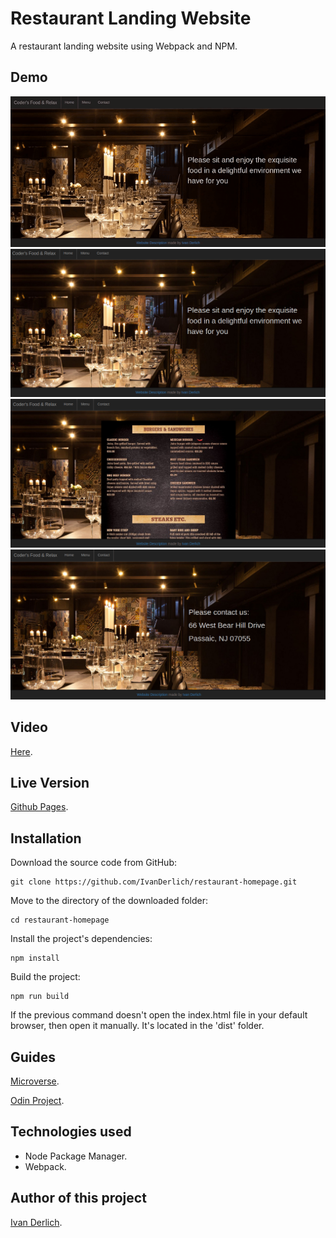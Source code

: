 # Restaurant Landing Website

A restaurant landing website using Webpack and NPM.

## Demo

![](docs/usage.gif)
![](docs/1.png)
![](docs/2.png)
![](docs/3.png)

## Video

[Here](https://www.youtube.com/watch?v=Fy6IHJ96z7k).

## Live Version

[Github Pages](https://ivanderlich.github.io/restaurant-homepage).

## Installation

Download the source code from GitHub:

    git clone https://github.com/IvanDerlich/restaurant-homepage.git  

Move to the directory of the downloaded folder:

    cd restaurant-homepage

Install the project's dependencies:

    npm install

Build the project:

    npm run build

If the previous command doesn't open the index.html file in your default browser, then open it manually. It's located in the 'dist' folder.


## Guides

[Microverse](https://microverse.pathwright.com/library/fast-track-curriculum/69047/path/step/59622983/).

[Odin Project](https://www.theodinproject.com/courses/javascript/lessons/restaurant-page).

## Technologies used

- Node Package Manager.
- Webpack.

## Author of this project

[Ivan Derlich](https://github.com/IvanDerlich/).
